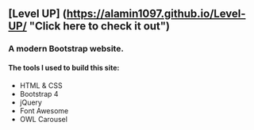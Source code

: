 ## [Level UP] (https://alamin1097.github.io/Level-UP/ "Click here to check it out")

### A modern Bootstrap website. 

#### The tools I used to build this site:

- HTML & CSS
- Bootstrap 4
- jQuery
- Font Awesome
- OWL Carousel
